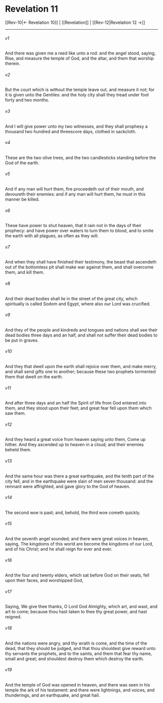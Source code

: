 # Revelation 11

[[Rev-10|← Revelation 10]] | [[Revelation]] | [[Rev-12|Revelation 12 →]]
***

###### v1
And there was given me a reed like unto a rod: and the angel stood, saying, Rise, and measure the temple of God, and the altar, and them that worship therein.
###### v2
But the court which is without the temple leave out, and measure it not; for it is given unto the Gentiles: and the holy city shall they tread under foot forty and two months.
###### v3
And I will give power unto my two witnesses, and they shall prophesy a thousand two hundred and threescore days, clothed in sackcloth.
###### v4
These are the two olive trees, and the two candlesticks standing before the God of the earth.
###### v5
And if any man will hurt them, fire proceedeth out of their mouth, and devoureth their enemies: and if any man will hurt them, he must in this manner be killed.
###### v6
These have power to shut heaven, that it rain not in the days of their prophecy: and have power over waters to turn them to blood, and to smite the earth with all plagues, as often as they will.
###### v7
And when they shall have finished their testimony, the beast that ascendeth out of the bottomless pit shall make war against them, and shall overcome them, and kill them.
###### v8
And their dead bodies shall lie in the street of the great city, which spiritually is called Sodom and Egypt, where also our Lord was crucified.
###### v9
And they of the people and kindreds and tongues and nations shall see their dead bodies three days and an half, and shall not suffer their dead bodies to be put in graves.
###### v10
And they that dwell upon the earth shall rejoice over them, and make merry, and shall send gifts one to another; because these two prophets tormented them that dwelt on the earth.
###### v11
And after three days and an half the Spirit of life from God entered into them, and they stood upon their feet; and great fear fell upon them which saw them.
###### v12
And they heard a great voice from heaven saying unto them, Come up hither. And they ascended up to heaven in a cloud; and their enemies beheld them.
###### v13
And the same hour was there a great earthquake, and the tenth part of the city fell, and in the earthquake were slain of men seven thousand: and the remnant were affrighted, and gave glory to the God of heaven.
###### v14
The second woe is past; and, behold, the third woe cometh quickly.
###### v15
And the seventh angel sounded; and there were great voices in heaven, saying, The kingdoms of this world are become the kingdoms of our Lord, and of his Christ; and he shall reign for ever and ever.
###### v16
And the four and twenty elders, which sat before God on their seats, fell upon their faces, and worshipped God,
###### v17
Saying, We give thee thanks, O Lord God Almighty, which art, and wast, and art to come; because thou hast taken to thee thy great power, and hast reigned.
###### v18
And the nations were angry, and thy wrath is come, and the time of the dead, that they should be judged, and that thou shouldest give reward unto thy servants the prophets, and to the saints, and them that fear thy name, small and great; and shouldest destroy them which destroy the earth.
###### v19
And the temple of God was opened in heaven, and there was seen in his temple the ark of his testament: and there were lightnings, and voices, and thunderings, and an earthquake, and great hail. 
